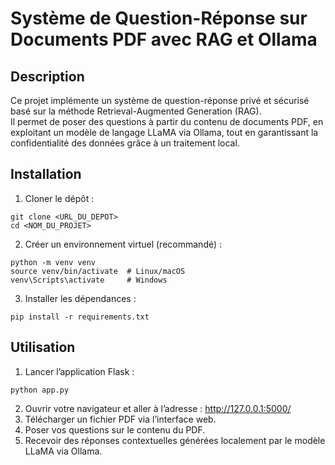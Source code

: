 # Système de Question-Réponse sur Documents PDF avec RAG et Ollama

## Description
Ce projet implémente un système de question-réponse privé et sécurisé basé sur la méthode Retrieval-Augmented Generation (RAG).  
Il permet de poser des questions à partir du contenu de documents PDF, en exploitant un modèle de langage LLaMA via Ollama, tout en garantissant la confidentialité des données grâce à un traitement local.


## Installation

1. Cloner le dépôt :
```
git clone <URL_DU_DEPOT>
cd <NOM_DU_PROJET>
```
2. Créer un environnement virtuel (recommandé) :
```
python -m venv venv
source venv/bin/activate  # Linux/macOS
venv\Scripts\activate     # Windows
```
3. Installer les dépendances :
```
pip install -r requirements.txt
```

## Utilisation

1. Lancer l’application Flask :  
```
python app.py
```
2. Ouvrir votre navigateur et aller à l’adresse : 
 http://127.0.0.1:5000/
3. Télécharger un fichier PDF via l’interface web.
4. Poser vos questions sur le contenu du PDF.
5. Recevoir des réponses contextuelles générées localement par le modèle LLaMA via Ollama.


